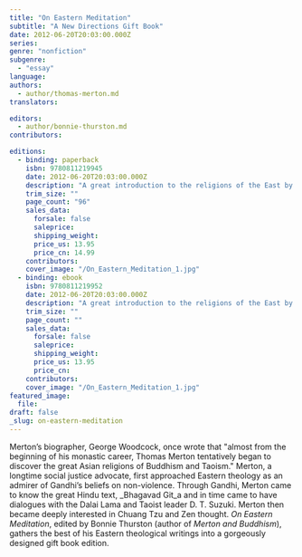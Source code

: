 ```yaml
---
title: "On Eastern Meditation"
subtitle: "A New Directions Gift Book"
date: 2012-06-20T20:03:00.000Z
series:
genre: "nonfiction"
subgenre:
  - "essay"
language:
authors:
  - author/thomas-merton.md
translators:

editors:
  - author/bonnie-thurston.md
contributors:

editions:
  - binding: paperback
    isbn: 9780811219945
    date: 2012-06-20T20:03:00.000Z
    description: "A great introduction to the religions of the East by a monk from the West "
    trim_size: ""
    page_count: "96"
    sales_data:
      forsale: false
      saleprice:
      shipping_weight:
      price_us: 13.95
      price_cn: 14.99
    contributors:
    cover_image: "/On_Eastern_Meditation_1.jpg"
  - binding: ebook
    isbn: 9780811219952
    date: 2012-06-20T20:03:00.000Z
    description: "A great introduction to the religions of the East by a monk from the West "
    trim_size: ""
    page_count: ""
    sales_data:
      forsale: false
      saleprice:
      shipping_weight:
      price_us: 13.95
      price_cn:
    contributors:
    cover_image: "/On_Eastern_Meditation_1.jpg"
featured_image:
  file:
draft: false
_slug: on-eastern-meditation
---
```


Merton’s biographer, George Woodcock, once wrote that "almost from the beginning of his monastic career, Thomas Merton tentatively began to discover the great Asian religions of Buddhism and Taoism." Merton, a longtime social justice advocate, first approached Eastern theology as an admirer of Gandhi’s beliefs on non-violence. Through Gandhi, Merton came to know the great Hindu text, _Bhagavad Git_a and in time came to have dialogues with the Dalai Lama and Taoist leader D. T. Suzuki. Merton then became deeply interested in Chuang Tzu and Zen thought. _On Eastern Meditation_, edited by Bonnie Thurston (author of _Merton and Buddhism_), gathers the best of his Eastern theological writings into a gorgeously designed gift book edition.

